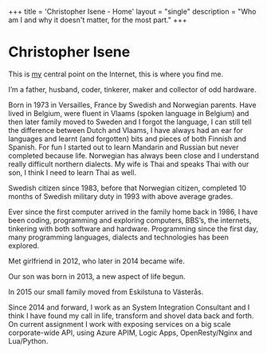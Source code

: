 +++
title = 'Christopher Isene - Home'
layout = "single"
description = "Who am I and why it doesn't matter, for the most part."
+++

# Christopher Isene

This is [my](https://christopherisene.se/) central point on the Internet, this is where you find me.

I’m a father, husband, coder, tinkerer, maker and collector of odd hardware.

Born in 1973 in Versailles, France by Swedish and Norwegian parents. Have lived in Belgium, were fluent in Vlaams (spoken language in Belgium) and then later family moved to Sweden and I forgot the language, I can still tell the difference between Dutch and Vlaams, I have always had an ear for languages and learnt (and forgotten) bits and pieces of both Finnish and Spanish. For fun I started out to learn Mandarin and Russian but never completed because life. Norwegian has always been close and I understand really difficult northern dialects. My wife is Thai and speaks Thai with our son, I think I need to learn Thai as well.

Swedish citizen since 1983, before that Norwegian citizen, completed 10 months of Swedish military duty in 1993 with above average grades.

Ever since the first computer arrived in the family home back in 1986, I have been coding, programming and exploring computers, BBS’s, the internets, tinkering with both software and hardware. Programming since the first day, many programming languages, dialects and technologies has been explored.

Met girlfriend in 2012, who later in 2014 became wife.

Our son was born in 2013, a new aspect of life begun.

In 2015 our small family moved from Eskilstuna to Västerås.

Since 2014 and forward, I work as an System Integration Consultant and I think I have found my call in life, transform and shovel data back and forth. On current assignment I work with exposing services on a big scale corporate-wide API, using Azure APIM, Logic Apps, OpenResty/Nginx and Lua/Python.
